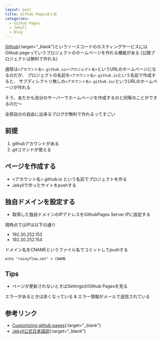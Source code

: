```yaml
---
layout: post
title: Github Pagesまとめ
categories:
  - Github Pages
  - Jekyll
  - Blog
---
```


[Github](https://github.com){:target="_blank"}というソースコードのホスティングサービスには
Github pageっていうプロジェクトのホームページを作れる機能がある
(公開プロジェクトは無料で作れる)

通常は`<アカウント名>.github.io/<プロジェクト名>`というURLのホームページになるのだが、
プロジェクトの名前を`<アカウント名>.github.io`という名前で作成すると、
サブディレクトリ無しの`<アカウント名>.github.io/`というURLのホームページが作れる

そう、あたかも自分のサーバーでホームページを作成するのと同等のことができるのだ～

全部自分の自由に出来るブログが無料で作れるってすごい

## 前提

1. githubアカウントがある
2. gitコマンドが使える

## ページを作成する

* <アカウント名>.github.io という名前でプロジェクトを作る
* Jekyllで作ったサイトをpushする

## 独自ドメインを設定する

* 取得した独自ドメインのIPアドレスをGithubPages Server IPに設定する

現時点ではIPは以下の通り

* 192.30.252.153
* 192.30.252.154

ドメイン名をCNAMEというファイル名でコミットしてpushする

```
echo "rainyflow.net" > CNAME
```

## Tips

* ページが更新されないときはSettingsのGithub Pagesを見る

エラーがあるときは赤くなっている & エラー情報がメールで送信されている

## 参考リンク

* [Customizing github pages](https://help.github.com/categories/customizing-github-pages/){:target="_blank"}
* [Jekyll公式日本語訳](http://jekyllrb-ja.github.io/){:target="_blank"}

